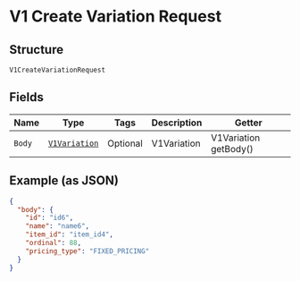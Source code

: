 
# V1 Create Variation Request

## Structure

`V1CreateVariationRequest`

## Fields

| Name | Type | Tags | Description | Getter |
|  --- | --- | --- | --- | --- |
| `Body` | [`V1Variation`](/doc/models/v1-variation.md) | Optional | V1Variation | V1Variation getBody() |

## Example (as JSON)

```json
{
  "body": {
    "id": "id6",
    "name": "name6",
    "item_id": "item_id4",
    "ordinal": 88,
    "pricing_type": "FIXED_PRICING"
  }
}
```


